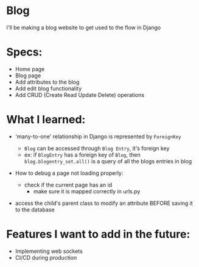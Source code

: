 # Blog
I'll be making a blog website to get used to the flow in Django

# Specs:
- Home page
- Blog page
- Add attributes to the blog
- Add edit blog functionality
- Add CRUD (Create Read Update Delete) operations

# What I learned:
- 'many-to-one' relationship in Django is represented by `ForeignKey`
    - `Blog` can be accessed through `Blog Entry`, it's foreign key
    - ex: if `BlogEntry` has a foreign key of `Blog`, then `blog.blogentry_set.all()` is a query of all the blogs entries in blog

- How to debug a page not loading properly:
    - check if the current page has an id
        - make sure it is mapped correctly in urls.py

- access the child's parent class to modify an attribute BEFORE saving it to the database

# Features I want to add in the future:
- Implementing web sockets
- CI/CD during production
